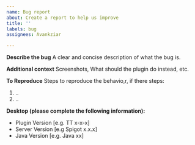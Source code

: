 ```yaml
---
name: Bug report
about: Create a report to help us improve
title: ''
labels: bug
assignees: Avankziar

---
```


**Describe the bug**
A clear and concise description of what the bug is.

**Additional context**
Screenshots, What should the plugin do instead, etc.

**To Reproduce**
Steps to reproduce the behavio,r, if there steps:
1. ..
2. ..

**Desktop (please complete the following information):**
 - Plugin Version [e.g. TT x-x-x]
 - Server Version [e.g  Spigot x.x.x]
 - Java Version [e.g. Java xx]
